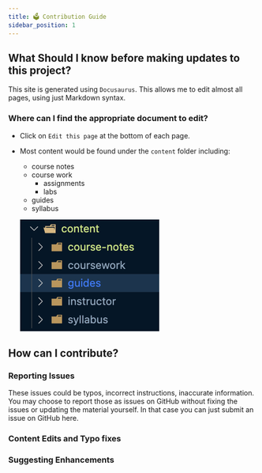 ```yaml
---
title: 🗳️ Contribution Guide
sidebar_position: 1
---
```


## What Should I know before making updates to this project?
This site is generated using `Docusaurus`. This allows me to edit almost all pages, using just Markdown syntax.
### Where can I find the appropriate document to edit?
* Click on `Edit this page` at the bottom of each page. 
* Most content would be found under the `content` folder including:
  * course notes
  * course work
    * assignments
    * labs
  * guides
  * syllabus

  ![layout](layout.png)

## How can I contribute?
### Reporting Issues
These issues could be typos, incorrect instructions, inaccurate information.
You may choose to report those as issues on GitHub without fixing the issues or updating the material yourself.
In that case you can just submit an issue on GitHub here.

### Content Edits and Typo fixes 
### Suggesting Enhancements

